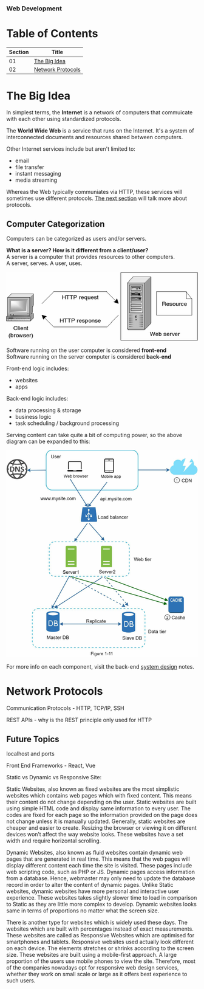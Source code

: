 ### Web Development

# Table of Contents

| Section | Title |
| ------- | ----- |
| 01 | [The Big Idea](#01) |
| 02 | [Network Protocols](#02) |

<a id="01"></a>
# The Big Idea

In simplest terms, the **Internet** is a network of computers that commuicate with each other using standardized protocols.

The **World Wide Web** is a service that runs on the Internet. It's a system of interconnected documents and resources shared between computers.

Other Internet services include but aren't limited to:
- email
- file transfer
- instant messaging
- media streaming

Whereas the Web typically communiates via HTTP, these services will sometimes use different protocols. [The next section](#02) will talk more about protocols.

## Computer Categorization

Computers can be categorized as users and/or servers.

**What is a server? How is it different from a client/user?**  
A server is a computer that provides resources to other computers.  
A server, serves. A user, uses.

<img src="../img/user_server.png" width="700"><br>

Software running on the user computer is considered **front-end**  
Software running on the server computer is considered **back-end**

Front-end logic includes:
- websites
- apps

Back-end logic includes:
- data processing & storage
- business logic
- task scheduling / background processing

Serving content can take quite a bit of computing power, so the above diagram can be expanded to this:

<img src="../img/backend_system.png" width="700"><br>

For more info on each component, visit the back-end [system design](system_design.md) notes.

<a id="02"></a>
# Network Protocols

Communication Protocols - HTTP, TCP/IP, SSH

REST APIs - why is the REST principle only used for HTTP

## Future Topics

localhost and ports

Front End Frameworks - React, Vue

Static vs Dynamic vs Responsive Site:

Static Websites, also known as fixed websites are the most simplistic websites which contains web pages which with fixed content. This means their content do not change depending on the user. Static websites are built using simple HTML code and display same information to every user. The codes are fixed for each page so the information provided on the page does not change unless it is manually updated. Generally, static websites are cheaper and easier to create. Resizing the browser or viewing it on different devices won’t affect the way website looks. These websites have a set width and require horizontal scrolling.

Dynamic Websites, also known as fluid websites contain dynamic web pages that are generated in real time. This means that the web pages will display different content each time the site is visited. These pages include web scripting code, such as PHP or JS. Dynamic pages access information from a database. Hence, webmaster may only need to update the database record in order to alter the content of dynamic pages. Unlike Static websites, dynamic websites have more personal and interactive user experience. These websites takes slightly slower time to load in comparison to Static as they are little more complex to develop. Dynamic websites looks same in terms of proportions no matter what the screen size.

There is another type for websites which is widely used these days. The websites which are built with percentages instead of exact measurements. These websites are called as Responsive Websites which are optimised for smartphones and tablets. Responsive websites used actually look different on each device. The elements stretches or shrinks according to the screen size. These websites are built using a mobile-first approach. A large proportion of the users use mobile phones to view the site. Therefore, most of the companies nowadays opt for responsive web design services, whether they work on small scale or large as it offers best experience to such users.